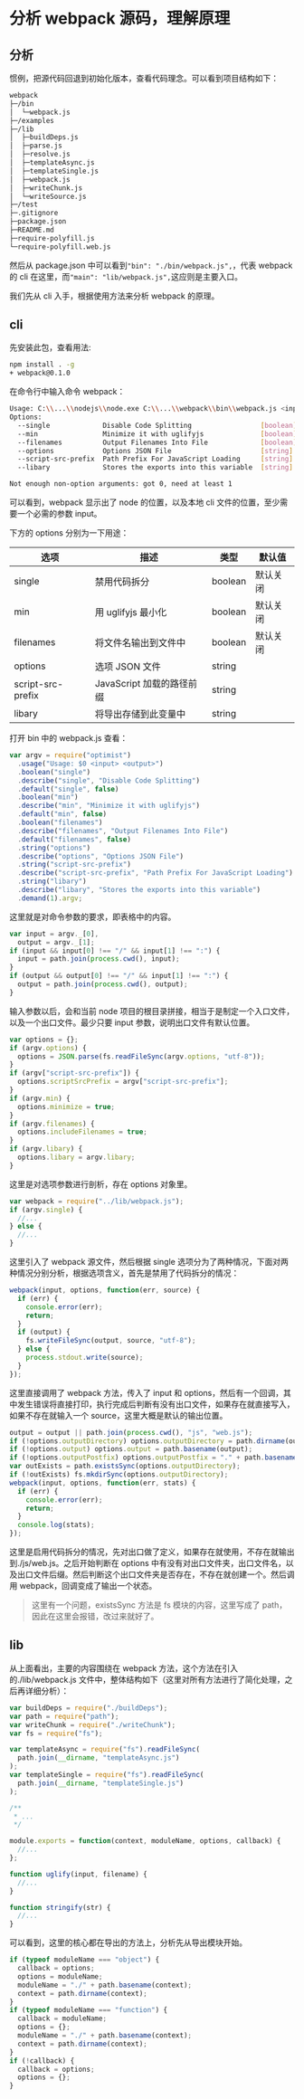 # 分析 webpack 源码，理解原理

## 分析

惯例，把源代码回退到初始化版本，查看代码理念。可以看到项目结构如下：

```sh
webpack
├─/bin
│  └─webpack.js
├─/examples
├─/lib
│  ├─buildDeps.js
│  ├─parse.js
│  ├─resolve.js
│  ├─templateAsync.js
│  ├─templateSingle.js
│  ├─webpack.js
│  ├─writeChunk.js
│  └─writeSource.js
├─/test
├─.gitignore
├─package.json
├─README.md
├─require-polyfill.js
└─require-polyfill.web.js
```

然后从 package.json 中可以看到`"bin": "./bin/webpack.js",`，代表 webpack 的 cli 在这里，而`"main": "lib/webpack.js",`这应则是主要入口。

我们先从 cli 入手，根据使用方法来分析 webpack 的原理。

## cli

先安装此包，查看用法:

```sh
npm install . -g
+ webpack@0.1.0
```

在命令行中输入命令 webpack：

```sh
Usage: C:\\...\\nodejs\\node.exe C:\\...\\webpack\\bin\\webpack.js <input> <output>
Options:
  --single             Disable Code Splitting                 [boolean]  [default: false]
  --min                Minimize it with uglifyjs              [boolean]  [default: false]
  --filenames          Output Filenames Into File             [boolean]  [default: false]
  --options            Options JSON File                      [string]
  --script-src-prefix  Path Prefix For JavaScript Loading     [string]
  --libary             Stores the exports into this variable  [string]

Not enough non-option arguments: got 0, need at least 1
```

可以看到，webpack 显示出了 node 的位置，以及本地 cli 文件的位置，至少需要一个必需的参数 input。

下方的 options 分别为一下用途：

| 选项              | 描述                      | 类型    | 默认值   |
| ----------------- | ------------------------- | ------- | -------- |
| single            | 禁用代码拆分              | boolean | 默认关闭 |
| min               | 用 uglifyjs 最小化        | boolean | 默认关闭 |
| filenames         | 将文件名输出到文件中      | boolean | 默认关闭 |
| options           | 选项 JSON 文件            | string  |          |
| script-src-prefix | JavaScript 加载的路径前缀 | string  |          |
| libary            | 将导出存储到此变量中      | string  |          |

打开 bin 中的 webpack.js 查看：

```js
var argv = require("optimist")
  .usage("Usage: $0 <input> <output>")
  .boolean("single")
  .describe("single", "Disable Code Splitting")
  .default("single", false)
  .boolean("min")
  .describe("min", "Minimize it with uglifyjs")
  .default("min", false)
  .boolean("filenames")
  .describe("filenames", "Output Filenames Into File")
  .default("filenames", false)
  .string("options")
  .describe("options", "Options JSON File")
  .string("script-src-prefix")
  .describe("script-src-prefix", "Path Prefix For JavaScript Loading")
  .string("libary")
  .describe("libary", "Stores the exports into this variable")
  .demand(1).argv;
```

这里就是对命令参数的要求，即表格中的内容。

```js
var input = argv._[0],
  output = argv._[1];
if (input && input[0] !== "/" && input[1] !== ":") {
  input = path.join(process.cwd(), input);
}
if (output && output[0] !== "/" && input[1] !== ":") {
  output = path.join(process.cwd(), output);
}
```

输入参数以后，会和当前 node 项目的根目录拼接，相当于是制定一个入口文件，以及一个出口文件。最少只要 input 参数，说明出口文件有默认位置。

```js
var options = {};
if (argv.options) {
  options = JSON.parse(fs.readFileSync(argv.options, "utf-8"));
}
if (argv["script-src-prefix"]) {
  options.scriptSrcPrefix = argv["script-src-prefix"];
}
if (argv.min) {
  options.minimize = true;
}
if (argv.filenames) {
  options.includeFilenames = true;
}
if (argv.libary) {
  options.libary = argv.libary;
}
```

这里是对选项参数进行剖析，存在 options 对象里。

```js
var webpack = require("../lib/webpack.js");
if (argv.single) {
  //...
} else {
  //...
}
```

这里引入了 webpack 源文件，然后根据 single 选项分为了两种情况，下面对两种情况分别分析，根据选项含义，首先是禁用了代码拆分的情况：

```js
webpack(input, options, function(err, source) {
  if (err) {
    console.error(err);
    return;
  }
  if (output) {
    fs.writeFileSync(output, source, "utf-8");
  } else {
    process.stdout.write(source);
  }
});
```

这里直接调用了 webpack 方法，传入了 input 和 options，然后有一个回调，其中发生错误将直接打印，执行完成后判断有没有出口文件，如果存在就直接写入，如果不存在就输入一个 source，这里大概是默认的输出位置。

```js
output = output || path.join(process.cwd(), "js", "web.js");
if (!options.outputDirectory) options.outputDirectory = path.dirname(output);
if (!options.output) options.output = path.basename(output);
if (!options.outputPostfix) options.outputPostfix = "." + path.basename(output);
var outExists = path.existsSync(options.outputDirectory);
if (!outExists) fs.mkdirSync(options.outputDirectory);
webpack(input, options, function(err, stats) {
  if (err) {
    console.error(err);
    return;
  }
  console.log(stats);
});
```

这里是启用代码拆分的情况，先对出口做了定义，如果存在就使用，不存在就输出到./js/web.js。之后开始判断在 options 中有没有对出口文件夹，出口文件名，以及出口文件后缀。然后判断这个出口文件夹是否存在，不存在就创建一个。然后调用 webpack，回调变成了输出一个状态。

> 这里有一个问题，existsSync 方法是 fs 模块的内容，这里写成了 path，因此在这里会报错，改过来就好了。

## lib

从上面看出，主要的内容围绕在 webpack 方法，这个方法在引入的./lib/webpack.js 文件中，整体结构如下（这里对所有方法进行了简化处理，之后再详细分析）：

```js
var buildDeps = require("./buildDeps");
var path = require("path");
var writeChunk = require("./writeChunk");
var fs = require("fs");

var templateAsync = require("fs").readFileSync(
  path.join(__dirname, "templateAsync.js")
);
var templateSingle = require("fs").readFileSync(
  path.join(__dirname, "templateSingle.js")
);

/**
 * ...
 */

module.exports = function(context, moduleName, options, callback) {
  //...
};

function uglify(input, filename) {
  //...
}

function stringify(str) {
  //...
}
```

可以看到，这里的核心都在导出的方法上，分析先从导出模块开始。

```js
if (typeof moduleName === "object") {
  callback = options;
  options = moduleName;
  moduleName = "./" + path.basename(context);
  context = path.dirname(context);
}
if (typeof moduleName === "function") {
  callback = moduleName;
  options = {};
  moduleName = "./" + path.basename(context);
  context = path.dirname(context);
}
if (!callback) {
  callback = options;
  options = {};
}
```

